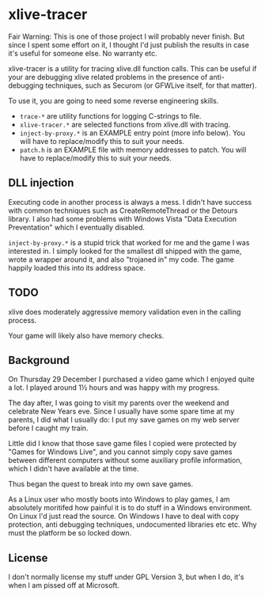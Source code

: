 xlive-tracer
============

Fair Warning: This is one of those project I will probably never
finish. But since I spent some effort on it, I thought I'd just
publish the results in case it's useful for someone else. No warranty
etc.

xlive-tracer is a utility for tracing xlive.dll function calls. This
can be useful if your are debugging xlive related problems in the
presence of anti-debugging techniques, such as Securom (or GFWLive
itself, for that matter).

To use it, you are going to need some reverse engineering skills.

- `trace-*` are utility functions for logging C-strings to file.
- `xlive-tracer.*` are selected functions from xlive.dll with tracing.
- `inject-by-proxy.*` is an EXAMPLE entry point (more info below). You will have to replace/modify this to suit your needs.
- `patch.h` is an EXAMPLE file with memory addresses to patch. You will have to replace/modify this to suit your needs.

DLL injection
-------------

Executing code in another process is always a mess. I didn't have
success with common techniques such as CreateRemoteThread or the
Detours library. I also had some problems with Windows Vista "Data
Execution Preventation" which I eventually disabled.

`inject-by-proxy.*` is a stupid trick that worked for me and the game
I was interested in. I simply looked for the smallest dll shipped with
the game, wrote a wrapper around it, and also "trojaned in" my
code. The game happily loaded this into its address space.

TODO
----

xlive does moderately aggressive memory validation even in the calling
process.

Your game will likely also have memory checks.

Background
----------

On Thursday 29 December I purchased a video game which I enjoyed quite
a lot. I played around 1½ hours and was happy with my progress.

The day after, I was going to visit my parents over the weekend and
celebrate New Years eve. Since I usually have some spare time at my
parents, I did what I usually do: I put my save games on my web server
before I caught my train.

Little did I know that those save game files I copied were protected
by "Games for Windows Live", and you cannot simply copy save games
between different computers without some auxiliary profile
information, which I didn't have available at the time.

Thus began the quest to break into my own save games.

<RANT>As a Linux user who mostly boots into Windows to play games, I
am absolutely moritifed how painful it is to do stuff in a Windows
environment. On Linux I'd just read the source. On Windows I have to
deal with copy protection, anti debugging techniques, undocumented
libraries etc etc. Why must the platform be so locked down.</RANT>

License
-------

I don't normally license my stuff under GPL Version 3, but when I do,
it's when I am pissed off at Microsoft.

